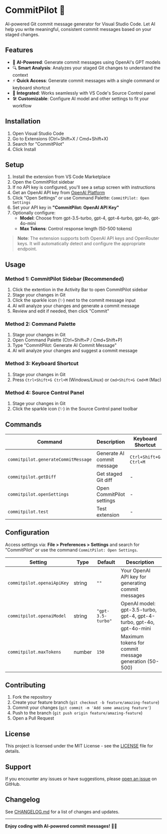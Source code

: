 # CommitPilot 🚁

AI-powered Git commit message generator for Visual Studio Code. Let AI help you write meaningful, consistent commit messages based on your staged changes.

## Features

- 🤖 **AI-Powered**: Generate commit messages using OpenAI's GPT models
- 🔍 **Smart Analysis**: Analyzes your staged Git changes to understand the context
- ⚡ **Quick Access**: Generate commit messages with a single command or keyboard shortcut
- 🎯 **Integrated**: Works seamlessly with VS Code's Source Control panel
- 🛠️ **Customizable**: Configure AI model and other settings to fit your workflow

## Installation

1. Open Visual Studio Code
2. Go to Extensions (Ctrl+Shift+X / Cmd+Shift+X)
3. Search for "CommitPilot"
4. Click Install

## Setup

1. Install the extension from VS Code Marketplace
2. Open the CommitPilot sidebar
3. If no API key is configured, you'll see a setup screen with instructions
4. Get an OpenAI API key from [OpenAI Platform](https://platform.openai.com/api-keys)
5. Click "Open Settings" or use Command Palette: `CommitPilot: Open Settings`
6. Set your API key in **"CommitPilot: OpenAI API Key"**
7. Optionally configure:
   - **Model**: Choose from gpt-3.5-turbo, gpt-4, gpt-4-turbo, gpt-4o, gpt-4o-mini
   - **Max Tokens**: Control response length (50-500 tokens)

> **Note**: The extension supports both OpenAI API keys and OpenRouter keys. It will automatically detect and configure the appropriate endpoint.

## Usage

### Method 1: CommitPilot Sidebar (Recommended)

1. Click the extention in the Activity Bar to open CommitPilot sidebar
2. Stage your changes in Git
3. Click the sparkle icon (✨) next to the commit message input
4. AI will analyze your changes and generate a commit message
5. Review and edit if needed, then click "Commit"

### Method 2: Command Palette

1. Stage your changes in Git
2. Open Command Palette (Ctrl+Shift+P / Cmd+Shift+P)
3. Type "CommitPilot: Generate AI Commit Message"
4. AI will analyze your changes and suggest a commit message

### Method 3: Keyboard Shortcut

1. Stage your changes in Git
2. Press `Ctrl+Shift+G Ctrl+M` (Windows/Linux) or `Cmd+Shift+G Cmd+M` (Mac)

### Method 4: Source Control Panel

1. Stage your changes in Git
2. Click the sparkle icon (✨) in the Source Control panel toolbar

## Commands

| Command                             | Description                | Keyboard Shortcut     |
| ----------------------------------- | -------------------------- | --------------------- |
| `commitpilot.generateCommitMessage` | Generate AI commit message | `Ctrl+Shift+G Ctrl+M` |
| `commitpilot.getDiff`               | Get staged Git diff        | -                     |
| `commitpilot.openSettings`          | Open CommitPilot settings  | -                     |
| `commitpilot.test`                  | Test extension             | -                     |

## Configuration

Access settings via: **File > Preferences > Settings** and search for "CommitPilot" or use the command `CommitPilot: Open Settings`.

| Setting                    | Type   | Default           | Description                                                          |
| -------------------------- | ------ | ----------------- | -------------------------------------------------------------------- |
| `commitpilot.openaiApiKey` | string | `""`              | Your OpenAI API key for generating commit messages                   |
| `commitpilot.openaiModel`  | string | `"gpt-3.5-turbo"` | OpenAI model: gpt-3.5-turbo, gpt-4, gpt-4-turbo, gpt-4o, gpt-4o-mini |
| `commitpilot.maxTokens`    | number | `150`             | Maximum tokens for commit message generation (50-500)                |

## Contributing

1. Fork the repository
2. Create your feature branch (`git checkout -b feature/amazing-feature`)
3. Commit your changes (`git commit -m 'Add some amazing feature'`)
4. Push to the branch (`git push origin feature/amazing-feature`)
5. Open a Pull Request

## License

This project is licensed under the MIT License - see the [LICENSE](LICENSE) file for details.

## Support

If you encounter any issues or have suggestions, please [open an issue](https://github.com/bandarasd/CommitPilot/issues) on GitHub.

## Changelog

See [CHANGELOG.md](CHANGELOG.md) for a list of changes and updates.

---

**Enjoy coding with AI-powered commit messages!** 🚁✨
